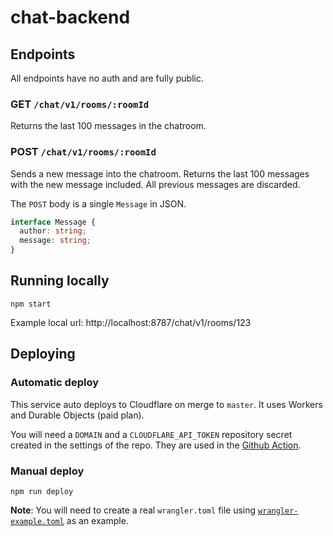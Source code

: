 # chat-backend

## Endpoints

All endpoints have no auth and are fully public.

### GET `/chat/v1/rooms/:roomId`

Returns the last 100 messages in the chatroom.

### POST `/chat/v1/rooms/:roomId`

Sends a new message into the chatroom. Returns the last 100 messages with the new message included. All previous messages are discarded.

The `POST` body is a single `Message` in JSON.

```ts
interface Message {
  author: string;
  message: string;
}
```

## Running locally

`npm start`

Example local url: http://localhost:8787/chat/v1/rooms/123

## Deploying

### Automatic deploy

This service auto deploys to Cloudflare on merge to `master`. It uses Workers and Durable Objects (paid plan).

You will need a `DOMAIN` and a `CLOUDFLARE_API_TOKEN` repository secret created in the settings of the repo. They are used in the [Github Action](./.github/workflows/main.yml).

### Manual deploy

`npm run deploy`

**Note**: You will need to create a real `wrangler.toml` file using [`wrangler-example.toml`](./wrangler-example.toml) as an example.

